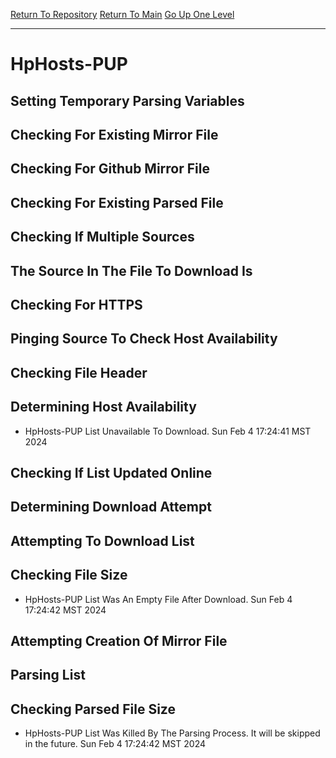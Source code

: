 [Return To Repository](https://github.com/DigitalWarrior/piholeparser/)
[Return To Main](https://github.com/DigitalWarrior/piholeparser/blob/master/RecentRunLogs/Mainlog.md)
[Go Up One Level](https://github.com/DigitalWarrior/piholeparser/blob/master/RecentRunLogs/TopLevelScripts/30-Processing-External-Blacklists.md)
____________________________________
# HpHosts-PUP
## Setting Temporary Parsing Variables
## Checking For Existing Mirror File
## Checking For Github Mirror File
## Checking For Existing Parsed File
## Checking If Multiple Sources
## The Source In The File To Download Is
## Checking For HTTPS
## Pinging Source To Check Host Availability
## Checking File Header
## Determining Host Availability
* HpHosts-PUP List Unavailable To Download. Sun Feb  4 17:24:41 MST 2024
## Checking If List Updated Online
## Determining Download Attempt
## Attempting To Download List
## Checking File Size
* HpHosts-PUP List Was An Empty File After Download. Sun Feb  4 17:24:42 MST 2024
## Attempting Creation Of Mirror File
## Parsing List
## Checking Parsed File Size
* HpHosts-PUP List Was Killed By The Parsing Process. It will be skipped in the future. Sun Feb  4 17:24:42 MST 2024
